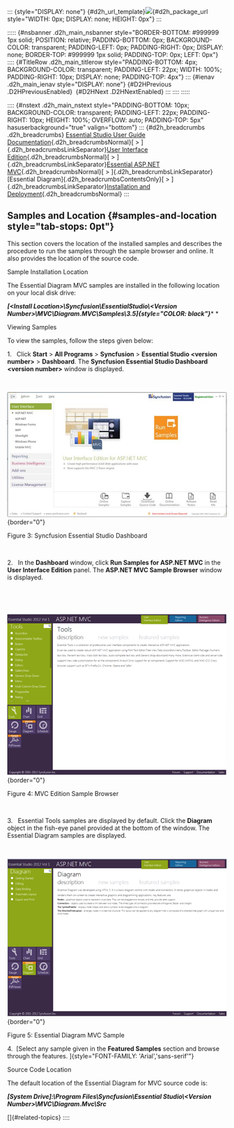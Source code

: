 ::: {style="DISPLAY: none"}
[](ms-xhelp:///?Id=d2h_url_template){#d2h_url_template}![](!package_url!){#d2h_package_url style="WIDTH: 0px; DISPLAY: none; HEIGHT: 0px"}
:::

::::: {#nsbanner .d2h_main_nsbanner style="BORDER-BOTTOM: #999999 1px solid; POSITION: relative; PADDING-BOTTOM: 0px; BACKGROUND-COLOR: transparent; PADDING-LEFT: 0px; PADDING-RIGHT: 0px; DISPLAY: none; BORDER-TOP: #999999 1px solid; PADDING-TOP: 0px; LEFT: 0px"}
:::: {#TitleRow .d2h_main_titlerow style="PADDING-BOTTOM: 4px; BACKGROUND-COLOR: transparent; PADDING-LEFT: 22px; WIDTH: 100%; PADDING-RIGHT: 10px; DISPLAY: none; PADDING-TOP: 4px"}
::: {#ienav .d2h_main_ienav style="DISPLAY: none"}
[](ms-xhelp:///?Id=45d8c0ab-32c8-44d7-8061-137f361be147){#D2HPrevious .D2HPreviousEnabled}  [](ms-xhelp:///?Id=06ba3073-04aa-4a41-a98d-d08c4c1b04fc){#D2HNext .D2HNextEnabled}
:::
::::
:::::

:::: {#nstext .d2h_main_nstext style="PADDING-BOTTOM: 10px; BACKGROUND-COLOR: transparent; PADDING-LEFT: 22px; PADDING-RIGHT: 10px; HEIGHT: 100%; OVERFLOW: auto; PADDING-TOP: 5px" hasuserbackground="true" valign="bottom"}
::: {#d2h_breadcrumbs .d2h_breadcrumbs}
[Essential Studio User Guide Documentation](ms-xhelp:///?Id=12457748-09e3-4d74-a240-8e049cedf030){.d2h_breadcrumbsNormal}[ \> ]{.d2h_breadcrumbsLinkSeparator}[User Interface Edition](ms-xhelp:///?Id=c29296b7-531c-413b-a0ec-488ca1f7f669){.d2h_breadcrumbsNormal}[ \> ]{.d2h_breadcrumbsLinkSeparator}[Essential ASP.NET MVC](ms-xhelp:///?Id=4b14e7d1-65c4-4f67-b1aa-2c37709905a5){.d2h_breadcrumbsNormal}[ \> ]{.d2h_breadcrumbsLinkSeparator}[Essential Diagram]{.d2h_breadcrumbsContentsOnly}[ \> ]{.d2h_breadcrumbsLinkSeparator}[Installation and Deployment](ms-xhelp:///?Id=3536d6a2-18cc-45ee-af6d-81a609437a10){.d2h_breadcrumbsNormal}
:::

## Samples and Location {#samples-and-location style="tab-stops: 0pt"}

This section covers the location of the installed samples and describes the procedure to run the samples through the sample browser and online. It also provides the location of the source code. 

Sample Installation Location 

The Essential Diagram MVC samples are installed in the following location on your local disk drive:

***[\<Install Location\>\\Syncfusion\\EssentialStudio\\\<Version Number\>\\MVC\\Diagram.MVC\\Samples\\3.5]{style="COLOR: black"}**** *

Viewing Samples

To view the samples, follow the steps given below:

1.   Click **Start** \> **All Programs** \> **Syncfusion** \> **Essential Studio \<version number\>** \> **Dashboard**. The **Syncfusion Essential Studio Dashboard \<version number\>** window is displayed.

 

![Description: D:\\Diana\\2012\\2012_Vol 1\\Dashboard Screenshots\\MVC.png](ImagesExt/image70_4.jpg){border="0"}

Figure 3: Syncfusion Essential Studio Dashboard

 

2.   In the **Dashboard** window, click **Run Samples for ASP.NET MVC** in the **User Interface Edition** panel. The **ASP.NET MVC Sample Browser** window is displayed.

 

 

![Description: D:\\Diana\\2012\\2012_Vol 1\\Dashboard Screenshots\\Tools.png](ImagesExt/image70_5.png){border="0"}

Figure 4: MVC Edition Sample Browser

 

3.   Essential Tools samples are displayed by default. Click the **Diagram** object in the fish-eye panel provided at the bottom of the window. The Essential Diagram samples are displayed.

 

![Description: D:\\Diana\\2012\\2012_Vol 1\\Dashboard Screenshots\\diagram.png](ImagesExt/image70_6.png){border="0"}

Figure 5: Essential Diagram MVC Sample 

4.  [Select any sample given in the **Featured Samples** section and browse through the features. ]{style="FONT-FAMILY: 'Arial','sans-serif'"}

Source Code Location 

The default location of the Essential Diagram for MVC source code is: 

***\[System Drive\]:\\Program Files\\Syncfusion\\Essential Studio\\\<Version Number\>\\MVC\\Diagram.Mvc\\Src***

[]{#related-topics}
::::
